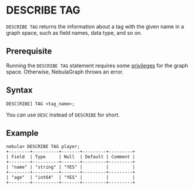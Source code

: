 # DESCRIBE TAG

`DESCRIBE TAG` returns the information about a tag with the given name in a graph space, such as field names, data type, and so on.

## Prerequisite

Running the `DESCRIBE TAG` statement requires some [privileges](../../7.data-security/1.authentication/3.role-list.md) for the graph space. Otherwise, NebulaGraph throws an error.

## Syntax

```ngql
DESC[RIBE] TAG <tag_name>;
```

You can use `DESC` instead of `DESCRIBE` for short.

## Example

```ngql
nebula> DESCRIBE TAG player;
+--------+----------+-------+---------+---------+
| Field  | Type     | Null  | Default | Comment |
+--------+----------+-------+---------+---------+
| "name" | "string" | "YES" |         |         |
+--------+----------+-------+---------+---------+
| "age"  | "int64"  | "YES" |         |         |
+--------+----------+-------+---------+---------+
```
